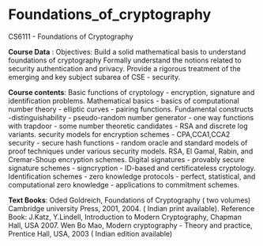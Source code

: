 # Foundations_of_cryptography
CS6111 - Foundations of Cryptography

**Course Data** :
    Objectives:
    Build a solid mathematical basis to understand foundations of cryptography
    Formally understand the notions related to security authentication and privacy.
    Provide a rigorous treatment of the emerging and key subject subarea of CSE - security.

**Course contents**:
    Basic functions of cryptology - encryption, signature and identification problems.
    Mathematical basics - basics of computational number theory - elliptic curves - pairing functions.
    Fundamental constructs -distinguishability - pseudo-random number generator - one way functions with trapdoor - some number theoretic candidates - RSA and        discrete log variants.
    security models for encryption schemes - CPA,CCA1,CCA2 security - secure hash functions - random oracle and standard models of proof techniques under various security models. RSA, El Gamal, Rabin, and Cremar-Shoup encryption schemes.
    Digital signatures - provably secure signature schemes - signcryption - ID-based and certificateless cryptology.
    Identification schemes - zero knowledge protocols - perfect, statistical, and computational zero knowledge - applications to commitment schemes.

**Text Books**:
    Oded Goldreich, Foundations of Cryptography ( two volumes) Cambridge university Press, 2001, 2004. ( Indian print available).
    Reference Book:
    J.Katz, Y.Lindell, Introduction to Modern Cryptography, Chapman Hall, USA 2007.
    Wen Bo Mao, Modern cryptography - Theory and practice, Prentice Hall, USA, 2003 ( Indian edition available)
